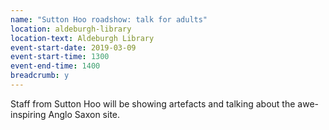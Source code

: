 ```yaml
---
name: "Sutton Hoo roadshow: talk for adults"
location: aldeburgh-library
location-text: Aldeburgh Library
event-start-date: 2019-03-09
event-start-time: 1300
event-end-time: 1400
breadcrumb: y
---
```


Staff from Sutton Hoo will be showing artefacts and talking about the awe-inspiring Anglo Saxon site.
